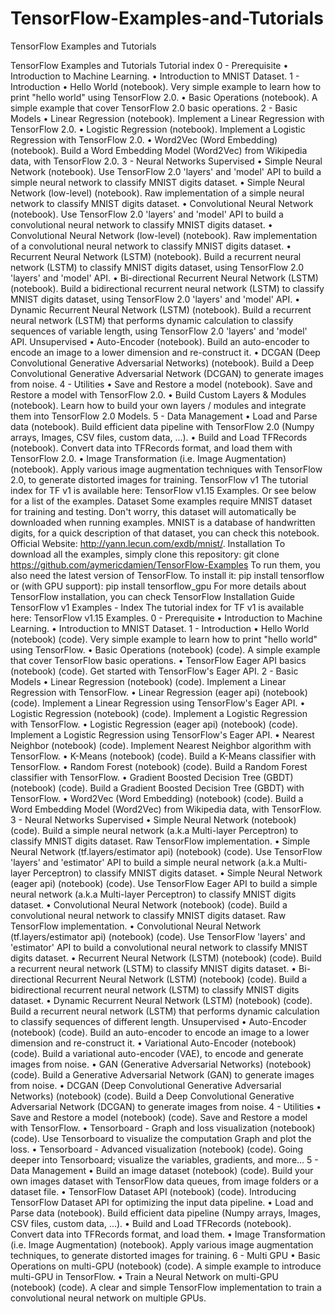 # TensorFlow-Examples-and-Tutorials
TensorFlow Examples and Tutorials 

TensorFlow Examples and Tutorials
Tutorial index
0 - Prerequisite
• Introduction to Machine Learning.
• Introduction to MNIST Dataset.
1 - Introduction
• Hello World (notebook). Very simple example to learn how to print "hello world"
using TensorFlow 2.0.
• Basic Operations (notebook). A simple example that cover TensorFlow 2.0 basic
operations.
2 - Basic Models
• Linear Regression (notebook). Implement a Linear Regression with TensorFlow
2.0.
• Logistic Regression (notebook). Implement a Logistic Regression with
TensorFlow 2.0.
• Word2Vec (Word Embedding) (notebook). Build a Word Embedding Model
(Word2Vec) from Wikipedia data, with TensorFlow 2.0.
3 - Neural Networks
Supervised
• Simple Neural Network (notebook). Use TensorFlow 2.0 'layers' and 'model' API
to build a simple neural network to classify MNIST digits dataset.
• Simple Neural Network (low-level) (notebook). Raw implementation of a
simple neural network to classify MNIST digits dataset.
• Convolutional Neural Network (notebook). Use TensorFlow 2.0 'layers' and
'model' API to build a convolutional neural network to classify MNIST digits
dataset.
• Convolutional Neural Network (low-level) (notebook). Raw implementation of
a convolutional neural network to classify MNIST digits dataset.
• Recurrent Neural Network (LSTM) (notebook). Build a recurrent neural network
(LSTM) to classify MNIST digits dataset, using TensorFlow 2.0 'layers' and 'model'
API.
• Bi-directional Recurrent Neural Network (LSTM) (notebook). Build a bidirectional recurrent neural network (LSTM) to classify MNIST digits dataset,
using TensorFlow 2.0 'layers' and 'model' API.
• Dynamic Recurrent Neural Network (LSTM) (notebook). Build a recurrent
neural network (LSTM) that performs dynamic calculation to classify sequences of
variable length, using TensorFlow 2.0 'layers' and 'model' API.
Unsupervised
• Auto-Encoder (notebook). Build an auto-encoder to encode an image to a lower
dimension and re-construct it.
• DCGAN (Deep Convolutional Generative Adversarial Networks) (notebook).
Build a Deep Convolutional Generative Adversarial Network (DCGAN) to generate
images from noise.
4 - Utilities
• Save and Restore a model (notebook). Save and Restore a model with
TensorFlow 2.0.
• Build Custom Layers & Modules (notebook). Learn how to build your own
layers / modules and integrate them into TensorFlow 2.0 Models.
5 - Data Management
• Load and Parse data (notebook). Build efficient data pipeline with TensorFlow
2.0 (Numpy arrays, Images, CSV files, custom data, ...).
• Build and Load TFRecords (notebook). Convert data into TFRecords format, and
load them with TensorFlow 2.0.
• Image Transformation (i.e. Image Augmentation) (notebook). Apply various
image augmentation techniques with TensorFlow 2.0, to generate distorted
images for training.
TensorFlow v1
The tutorial index for TF v1 is available here: TensorFlow v1.15 Examples. Or see below
for a list of the examples.
Dataset
Some examples require MNIST dataset for training and testing. Don't worry, this dataset
will automatically be downloaded when running examples. MNIST is a database of
handwritten digits, for a quick description of that dataset, you can check this notebook.
Official Website: http://yann.lecun.com/exdb/mnist/.
Installation
To download all the examples, simply clone this repository:
git clone https://github.com/aymericdamien/TensorFlow-Examples
To run them, you also need the latest version of TensorFlow. To install it:
pip install tensorflow
or (with GPU support):
pip install tensorflow_gpu
For more details about TensorFlow installation, you can check TensorFlow Installation
Guide
TensorFlow v1 Examples - Index
The tutorial index for TF v1 is available here: TensorFlow v1.15 Examples.
0 - Prerequisite
• Introduction to Machine Learning.
• Introduction to MNIST Dataset.
1 - Introduction
• Hello World (notebook) (code). Very simple example to learn how to print "hello
world" using TensorFlow.
• Basic Operations (notebook) (code). A simple example that cover TensorFlow
basic operations.
• TensorFlow Eager API basics (notebook) (code). Get started with TensorFlow's
Eager API.
2 - Basic Models
• Linear Regression (notebook) (code). Implement a Linear Regression with
TensorFlow.
• Linear Regression (eager api) (notebook) (code). Implement a Linear Regression
using TensorFlow's Eager API.
• Logistic Regression (notebook) (code). Implement a Logistic Regression with
TensorFlow.
• Logistic Regression (eager api) (notebook) (code). Implement a Logistic
Regression using TensorFlow's Eager API.
• Nearest Neighbor (notebook) (code). Implement Nearest Neighbor algorithm
with TensorFlow.
• K-Means (notebook) (code). Build a K-Means classifier with TensorFlow.
• Random Forest (notebook) (code). Build a Random Forest classifier with
TensorFlow.
• Gradient Boosted Decision Tree (GBDT) (notebook) (code). Build a Gradient
Boosted Decision Tree (GBDT) with TensorFlow.
• Word2Vec (Word Embedding) (notebook) (code). Build a Word Embedding
Model (Word2Vec) from Wikipedia data, with TensorFlow.
3 - Neural Networks
Supervised
• Simple Neural Network (notebook) (code). Build a simple neural network (a.k.a
Multi-layer Perceptron) to classify MNIST digits dataset. Raw TensorFlow
implementation.
• Simple Neural Network (tf.layers/estimator api) (notebook) (code). Use
TensorFlow 'layers' and 'estimator' API to build a simple neural network (a.k.a
Multi-layer Perceptron) to classify MNIST digits dataset.
• Simple Neural Network (eager api) (notebook) (code). Use TensorFlow Eager
API to build a simple neural network (a.k.a Multi-layer Perceptron) to classify
MNIST digits dataset.
• Convolutional Neural Network (notebook) (code). Build a convolutional neural
network to classify MNIST digits dataset. Raw TensorFlow implementation.
• Convolutional Neural Network (tf.layers/estimator api) (notebook) (code).
Use TensorFlow 'layers' and 'estimator' API to build a convolutional neural
network to classify MNIST digits dataset.
• Recurrent Neural Network (LSTM) (notebook) (code). Build a recurrent neural
network (LSTM) to classify MNIST digits dataset.
• Bi-directional Recurrent Neural Network (LSTM) (notebook) (code). Build a bidirectional recurrent neural network (LSTM) to classify MNIST digits dataset.
• Dynamic Recurrent Neural Network (LSTM) (notebook) (code). Build a
recurrent neural network (LSTM) that performs dynamic calculation to classify
sequences of different length.
Unsupervised
• Auto-Encoder (notebook) (code). Build an auto-encoder to encode an image to
a lower dimension and re-construct it.
• Variational Auto-Encoder (notebook) (code). Build a variational auto-encoder
(VAE), to encode and generate images from noise.
• GAN (Generative Adversarial Networks) (notebook) (code). Build a Generative
Adversarial Network (GAN) to generate images from noise.
• DCGAN (Deep Convolutional Generative Adversarial Networks) (notebook)
(code). Build a Deep Convolutional Generative Adversarial Network (DCGAN) to
generate images from noise.
4 - Utilities
• Save and Restore a model (notebook) (code). Save and Restore a model with
TensorFlow.
• Tensorboard - Graph and loss visualization (notebook) (code). Use
Tensorboard to visualize the computation Graph and plot the loss.
• Tensorboard - Advanced visualization (notebook) (code). Going deeper into
Tensorboard; visualize the variables, gradients, and more...
5 - Data Management
• Build an image dataset (notebook) (code). Build your own images dataset with
TensorFlow data queues, from image folders or a dataset file.
• TensorFlow Dataset API (notebook) (code). Introducing TensorFlow Dataset API
for optimizing the input data pipeline.
• Load and Parse data (notebook). Build efficient data pipeline (Numpy arrays,
Images, CSV files, custom data, ...).
• Build and Load TFRecords (notebook). Convert data into TFRecords format, and
load them.
• Image Transformation (i.e. Image Augmentation) (notebook). Apply various
image augmentation techniques, to generate distorted images for training.
6 - Multi GPU
• Basic Operations on multi-GPU (notebook) (code). A simple example to
introduce multi-GPU in TensorFlow.
• Train a Neural Network on multi-GPU (notebook) (code). A clear and simple
TensorFlow implementation to train a convolutional neural network on multiple
GPUs.
